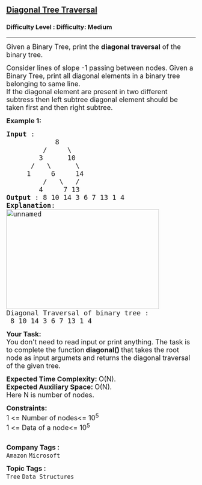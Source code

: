 <h2><a href="https://www.geeksforgeeks.org/problems/diagonal-traversal-of-binary-tree/1">Diagonal Tree Traversal</a></h2><h3>Difficulty Level : Difficulty: Medium</h3><hr><div class="problems_problem_content__Xm_eO"><p><span style="font-size: 18px;">Given a Binary Tree, print the <strong>diagonal traversal</strong> of the binary tree.</span></p>
<p><span style="font-size: 18px;">Consider lines of slope -1 passing between nodes. Given a Binary Tree, print all diagonal elements in a binary tree belonging to same line.<br>If the diagonal element are present in two different subtress then left subtree diagonal element should be taken first and then right subtree.&nbsp;</span></p>
<p><span style="font-size: 18px;"><strong>Example 1:</strong></span></p>
<pre><span style="font-size: 18px;"><strong>Input</strong> :
&nbsp;           8
&nbsp;        /     \
&nbsp;       3      10
&nbsp;     /   \      \
&nbsp;    1     6     14
&nbsp;        /   \   /
&nbsp;       4     7 13
<strong>Output</strong> : 8 10 14 3 6 7 13 1 4
<strong>Explanation</strong>:
<a href="http://d1hyf4ir1gqw6c.cloudfront.net//wp-content/uploads/unnamed1.png"><img class="alignnone size-full wp-image-137695" style="height: 264px; width: 406px;" src="https://contribute.geeksforgeeks.org/wp-content/uploads/diagonal.jpg" alt="unnamed">
</a>Diagonal Traversal of binary tree : 
 8 10 14 3 6 7 13 1 4</span>
</pre>
<p><span style="font-size: 18px;"><strong>Your Task:</strong><br>You don't need to read input or print anything. The task is to complete the function<strong> diagonal()&nbsp;</strong>that takes the root node<strong>&nbsp;</strong>as input argumets<strong> </strong>and returns the diagonal traversal of the given tree.</span></p>
<p><span style="font-size: 18px;"><strong>Expected Time Complexity:&nbsp;</strong>O(N).<br><strong>Expected Auxiliary Space:&nbsp;</strong>O(N).</span><br><span style="font-size: 18px;">Here N is number of nodes.</span></p>
<p><span style="font-size: 18px;"><strong>Constraints:</strong><br>1 &lt;= Number of nodes&lt;= 10<sup>5</sup><br>1 &lt;= Data of a node&lt;= 10<sup>5</sup></span><br>&nbsp;</p></div><p><span style=font-size:18px><strong>Company Tags : </strong><br><code>Amazon</code>&nbsp;<code>Microsoft</code>&nbsp;<br><p><span style=font-size:18px><strong>Topic Tags : </strong><br><code>Tree</code>&nbsp;<code>Data Structures</code>&nbsp;
